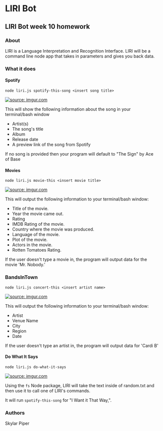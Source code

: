 # LIRI Bot
## LIRI Bot week 10 homework

### About

LIRI is a Language Interpretation and Recognition Interface. LIRI will be a command line node app that takes in parameters and gives you back data.

### What it does

#### Spotify
`node liri.js spotify-this-song <insert song title>`

<a href="https://imgur.com/dEMXo0x"><img src="https://i.imgur.com/dEMXo0x.gif" title="source: imgur.com" /></a>

This will show the following information about the song in your terminal/bash window

- Artist(s)
- The song's title
- Album
- Release date
- A preview link of the song from Spotify

If no song is provided then your program will default to "The Sign" by Ace of Base

#### Movies
`node liri.js movie-this <insert movie title>`

<a href="https://imgur.com/86QhzK3"><img src="https://i.imgur.com/86QhzK3.gif" title="source: imgur.com" /></a>

This will output the following information to your terminal/bash window:

- Title of the movie.
- Year the movie came out.
- Rating
- IMDB Rating of the movie.
- Country where the movie was produced.
- Language of the movie.
- Plot of the movie.
- Actors in the movie.
- Rotten Tomatoes Rating.

If the user doesn't type a movie in, the program will output data for the movie 'Mr. Nobody.'

### BandsInTown
`node liri.js concert-this <insert artist name>`

<a href="https://imgur.com/oIkdEk1"><img src="https://i.imgur.com/oIkdEk1.gif" title="source: imgur.com" /></a>

This will output the following information to your terminal/bash window:

- Artist
- Venue Name
- City
- Region
- Date

If the user doesn't type an artist in, the program will output data for 'Cardi B'

#### Do What It Says
`node liri.js do-what-it-says`

<a href="https://imgur.com/0dKHhXl"><img src="https://i.imgur.com/0dKHhXl.gif" title="source: imgur.com" /></a>

Using the `fs` Node package, LIRI will take the text inside of random.txt and then use it to call one of LIRI's commands.

It will run `spotify-this-song` for "I Want it That Way,".

### Authors

Skylar Piper
